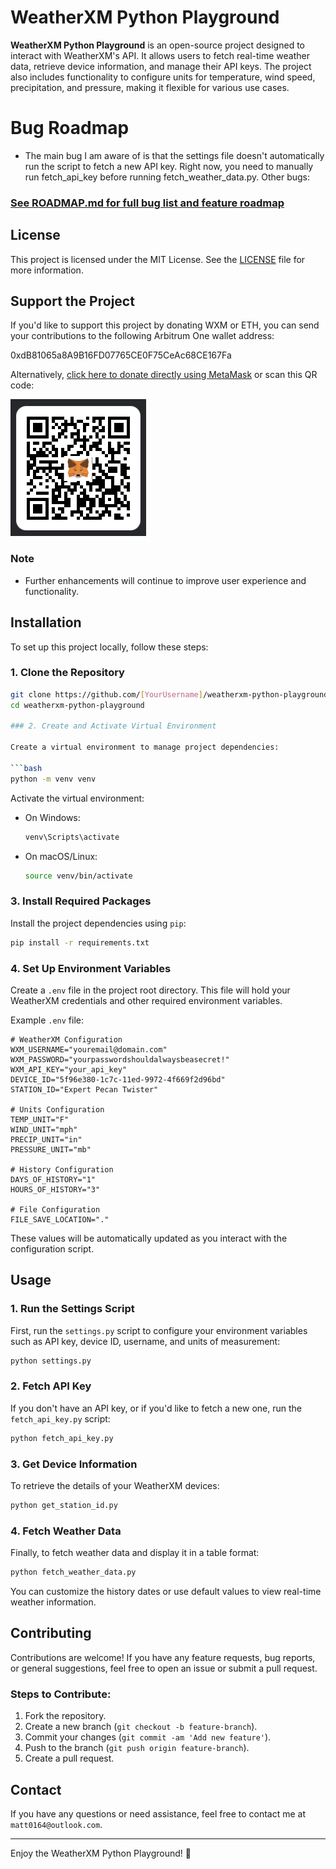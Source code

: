# WeatherXM Python Playground

**WeatherXM Python Playground** is an open-source project designed to interact with WeatherXM's API. It allows users to fetch real-time weather data, retrieve device information, and manage their API keys. The project also includes functionality to configure units for temperature, wind speed, precipitation, and pressure, making it flexible for various use cases.

# Bug Roadmap
* The main bug I am aware of is that the settings file doesn't automatically run the script to fetch a new API key. Right now, you need to manually run fetch_api_key before running fetch_weather_data.py. Other bugs:
### [See ROADMAP.md for full bug list and feature roadmap](ROADMAP.md)

## License

This project is licensed under the MIT License. See the [LICENSE](LICENSE) file for more information.

## Support the Project
If you'd like to support this project by donating WXM or ETH, you can send your contributions to the following Arbitrum One wallet address:

0xdB81065a8A9B16FD07765CE0F75CeAc68CE167Fa

Alternatively, [click here to donate directly using MetaMask](https://metamask.app.link/send/0xdB81065a8A9B16FD07765CE0F75CeAc68CE167Fa?chain=arbitrum) or scan this QR code:

![Donate to My Project](donate_to_my_project.png)

### Note
- Further enhancements will continue to improve user experience and functionality.


## Installation

To set up this project locally, follow these steps:

### 1. Clone the Repository

```bash
git clone https://github.com/[YourUsername]/weatherxm-python-playground.git
cd weatherxm-python-playground

### 2. Create and Activate Virtual Environment

Create a virtual environment to manage project dependencies:

```bash
python -m venv venv
```

Activate the virtual environment:

- On Windows:
  ```bash
  venv\Scripts\activate
  ```
- On macOS/Linux:
  ```bash
  source venv/bin/activate
  ```

### 3. Install Required Packages

Install the project dependencies using `pip`:

```bash
pip install -r requirements.txt
```

### 4. Set Up Environment Variables

Create a `.env` file in the project root directory. This file will hold your WeatherXM credentials and other required environment variables.

Example `.env` file:
```env
# WeatherXM Configuration
WXM_USERNAME="youremail@domain.com"
WXM_PASSWORD="yourpasswordshouldalwaysbeasecret!"
WXM_API_KEY="your_api_key"
DEVICE_ID="5f96e380-1c7c-11ed-9972-4f669f2d96bd"
STATION_ID="Expert Pecan Twister"

# Units Configuration
TEMP_UNIT="F"
WIND_UNIT="mph"
PRECIP_UNIT="in"
PRESSURE_UNIT="mb"

# History Configuration
DAYS_OF_HISTORY="1"
HOURS_OF_HISTORY="3"

# File Configuration
FILE_SAVE_LOCATION="."

```

These values will be automatically updated as you interact with the configuration script.

## Usage

### 1. Run the Settings Script

First, run the `settings.py` script to configure your environment variables such as API key, device ID, username, and units of measurement:

```bash
python settings.py
```

### 2. Fetch API Key

If you don't have an API key, or if you'd like to fetch a new one, run the `fetch_api_key.py` script:

```bash
python fetch_api_key.py
```

### 3. Get Device Information

To retrieve the details of your WeatherXM devices:

```bash
python get_station_id.py
```

### 4. Fetch Weather Data

Finally, to fetch weather data and display it in a table format:

```bash
python fetch_weather_data.py
```

You can customize the history dates or use default values to view real-time weather information.

## Contributing

Contributions are welcome! If you have any feature requests, bug reports, or general suggestions, feel free to open an issue or submit a pull request.

### Steps to Contribute:

1. Fork the repository.
2. Create a new branch (`git checkout -b feature-branch`).
3. Commit your changes (`git commit -am 'Add new feature'`).
4. Push to the branch (`git push origin feature-branch`).
5. Create a pull request.

## Contact

If you have any questions or need assistance, feel free to contact me at `matt0164@outlook.com`.

---

Enjoy the WeatherXM Python Playground! 🎉
